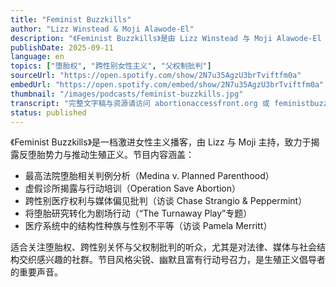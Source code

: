 ```yaml
---
title: "Feminist Buzzkills"
author: "Lizz Winstead & Moji Alawode-El"
description: "《Feminist Buzzkills》是由 Lizz Winstead 与 Moji Alawode-El 主持的女性主义播客，隶属于 Abortion Access Front。节目以讽刺、愤怒与行动主义为基调，聚焦堕胎权、医疗正义、跨性别关怀与反父权斗争。内容涵盖最高法院判例分析、禁书法案、虚假诊所揭露、跨性别医疗倡导与反堕胎立法批判。节目常邀请法律专家、活动家与艺术家共同探讨生殖权利与社会变革。Spotify 评分为 4.9（68 条评论），在激进女性主义播客圈中影响力显著。"
publishDate: 2025-09-11
language: en
topics: ["堕胎权", "跨性别女性主义", "父权制批判"]
sourceUrl: "https://open.spotify.com/show/2N7u35AgzU3brTviftfm0a"
embedUrl: "https://open.spotify.com/embed/show/2N7u35AgzU3brTviftfm0a"
thumbnail: "/images/podcasts/feminist-buzzkills.jpg"
transcript: "完整文字稿与资源请访问 abortionaccessfront.org 或 feministbuzzkills.com"
status: published
---
```


《Feminist Buzzkills》是一档激进女性主义播客，由 Lizz 与 Moji 主持，致力于揭露反堕胎势力与推动生殖正义。节目内容涵盖：

- 最高法院堕胎相关判例分析（Medina v. Planned Parenthood）
- 虚假诊所揭露与行动培训（Operation Save Abortion）
- 跨性别医疗权利与媒体偏见批判（访谈 Chase Strangio & Peppermint）
- 将堕胎研究转化为剧场行动（“The Turnaway Play”专题）
- 医疗系统中的结构性种族与性别不平等（访谈 Pamela Merritt）

适合关注堕胎权、跨性别关怀与父权制批判的听众，尤其是对法律、媒体与社会结构交织感兴趣的社群。节目风格尖锐、幽默且富有行动号召力，是生殖正义倡导者的重要声音。
